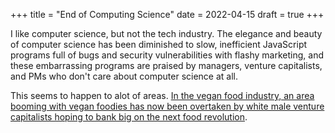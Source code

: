 +++
title = "End of Computing Science"
date = 2022-04-15
draft = true
+++

I like computer science, but not the tech industry. The elegance and beauty of computer science has been diminished to slow, inefficient JavaScript programs full of bugs and security vulnerabilities with flashy marketing, and these embarrassing programs are praised by managers, venture capitalists, and PMs who don't care about computer science at all. 

This seems to happen to alot of areas. [In the vegan food industry, an area booming with vegan foodies has now been overtaken by white male venture capitalists hoping to bank big on the next food revolution](https://www.michelersimon.com/articles/the-natural-foods-industry-is-not-safe-for-women).
